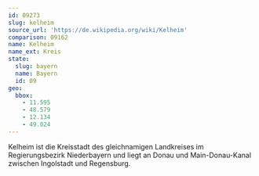 ```yaml
---
id: 09273
slug: kelheim
source_url: 'https://de.wikipedia.org/wiki/Kelheim'
comparison: 09162
name: Kelheim
name_ext: Kreis
state:
  slug: bayern
  name: Bayern
  id: 09
geo:
  bbox:
    - 11.595
    - 48.579
    - 12.134
    - 49.024
---
```


Kelheim ist die Kreisstadt des gleichnamigen Landkreises im Regierungsbezirk Niederbayern und liegt an Donau und Main-Donau-Kanal zwischen Ingolstadt und Regensburg.
